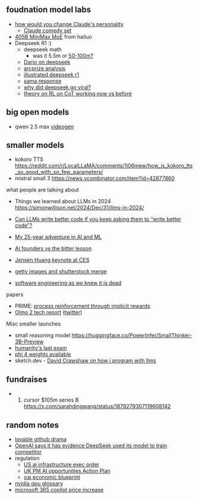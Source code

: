 
## foudnation model labs

- [ how would you change Claude's personality](https://x.com/karpathy/status/1874678592702972398)
	- [Claude comedy set](https://x.com/AmandaAskell/status/1874873487355249151)
- [405B MiniMax MoE](https://www.reddit.com/r/LocalLLaMA/comments/1i1ty0e/405b_minimax_moe_technical_deepdive/) from hailuo
- Deepseek R1 :)
	- deepseek math
		- was it 5.5m or [50-100m?](https://x.com/casper_hansen_/status/1884890079493075075)
	- [Dario on deepseek ](https://darioamodei.com/on-deepseek-and-export-controls)
	- [arcprize analysis](https://arcprize.org/blog/r1-zero-r1-results-analysis)
	- [illustrated deepseek r1](https://newsletter.languagemodels.co/p/the-illustrated-deepseek-r1)
	- [sama response](https://x.com/sama/status/1884066337103962416)
	- [why did deepseek go viral?](https://x.com/nearcyan/status/1884467386964951379)
	- [theory on RL on CoT working now vs before](https://x.com/voooooogel/status/1884089601901683088)

## big open models

- qwen 2.5 max [videogen](https://x.com/EHuanglu/status/1885024173862613485)

## smaller models

- kokoro TTS https://reddit.com/r/LocalLLaMA/comments/1i06mew/how_is_kokoro_tts_so_good_with_so_few_parameters/
- mistral small 3  https://news.ycombinator.com/item?id=42877860

what people are talking about
- Things we learned about LLMs in 2024 https://simonwillison.net/2024/Dec/31/llms-in-2024/
- [Can LLMs write better code if you keep asking them to “write better code”?](https://minimaxir.com/2025/01/write-better-code/)

- [My 25-year adventure in AI and ML](https://austinhenley.com/blog/25yearsofai.html)
- [AI founders vs the bitter lesson](https://lukaspetersson.com/blog/2025/bitter-vertical/)
- [Jensen Huang keynote at CES](https://news.ycombinator.com/item?id=42618595)
- [getty images and shutterstock merge](https://news.ycombinator.com/item?id=42621544)
- [software engineering as we knew it is dead](https://x.com/signulll/status/1879589762073579857)

papers
- PRIME: [process reinforcement through implicit rewards](https://curvy-check-498.notion.site/Process-Reinforcement-through-Implicit-Rewards-15f4fcb9c42180f1b498cc9b2eaf896f)
- [Olmo 2 tech report]( https://x.com/soldni/status/1875266934943649808?s=46) ([twitter](https://x.com/kylelostat/status/1875209445950804114))

Misc smaller launches
- small reasoning model https://huggingface.co/PowerInfer/SmallThinker-3B-Preview
- [humanity's last exam](https://scale.com/blog/humanitys-last-exam-results)
- [phi 4 weights available](https://news.ycombinator.com/item?id=42642971) 
- sketch.dev - [David Crawshaw on how i program with llms](https://crawshaw.io/blog/programming-with-llms)
## fundraises

- 1. cursor $105m series B https://x.com/sarahdingwang/status/1879279307119608142



## random notes
- [lovable github drama](https://x.com/auchenberg/status/1875219521700503905)
- [OpenAI says it has evidence DeepSeek used its model to train competitor](https://www.ft.com/content/a0dfedd1-5255-4fa9-8ccc-1fe01de87ea6)
- regulation
	- [US ai infrastructure exec order](https://www.whitehouse.gov/briefing-room/presidential-actions/2025/01/14/executive-order-on-advancing-united-states-leadership-in-artificial-intelligence-infrastructure/)
	- [UK PM AI opportunities Action Plan](https://www.gov.uk/government/speeches/pm-speech-on-ai-opportunities-action-plan-13-january-2025)
	- [oai economic blueprint](https://openai.com/global-affairs/openais-economic-blueprint/)
- [nvidia gpu glossary](https://modal.com/gpu-glossary/readme)
- [microsoft 365 copilot price increase](https://www.zdnet.com/home-and-office/work-life/the-microsoft-365-copilot-launch-was-a-total-disaster/)